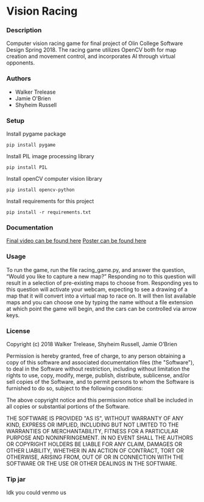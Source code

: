 # Vision Racing

### Description
Computer vision racing game for final project of Olin College Software Design Spring 2018. The racing game utilizes OpenCV both for map creation and movement control, and incorporates AI through virtual opponents.


### Authors
 - Walker Trelease
 - Jamie O'Brien
 - Shyheim Russell

### Setup
Install pygame package
```
pip install pygame
```
Install PIL image processing library
```
pip install PIL
```
Install openCV computer vision library
```
pip install opencv-python
```
Install requirements for this project
```
pip install -r requirements.txt
```

### Documentation
[Final video can be found here](https://github.com/wtrelease/Vision-Racing/blob/gh-pages/Vision_Racing_Small.mp4)
[Poster can be found here]()

### Usage
To run the game, run the file racing_game.py, and answer the question, “Would you like to capture a new map?” Responding no to this question will result in a selection of pre-existing maps to choose from. Responding yes to this question will activate your webcam, expecting to see a drawing of a map that it will convert into a virtual map to race on. It will then list available maps and you can choose one by typing the name without a file extension at which point the game will begin, and the cars can be controlled via arrow keys.


### License
Copyright (c) 2018 Walker Trelease, Shyheim Russell, Jamie O’Brien

Permission is hereby granted, free of charge, to any person obtaining a copy
of this software and associated documentation files (the "Software"), to deal
in the Software without restriction, including without limitation the rights
to use, copy, modify, merge, publish, distribute, sublicense, and/or sell
copies of the Software, and to permit persons to whom the Software is
furnished to do so, subject to the following conditions:

The above copyright notice and this permission notice shall be included in all
copies or substantial portions of the Software.

THE SOFTWARE IS PROVIDED "AS IS", WITHOUT WARRANTY OF ANY KIND, EXPRESS OR
IMPLIED, INCLUDING BUT NOT LIMITED TO THE WARRANTIES OF MERCHANTABILITY,
FITNESS FOR A PARTICULAR PURPOSE AND NONINFRINGEMENT. IN NO EVENT SHALL THE
AUTHORS OR COPYRIGHT HOLDERS BE LIABLE FOR ANY CLAIM, DAMAGES OR OTHER
LIABILITY, WHETHER IN AN ACTION OF CONTRACT, TORT OR OTHERWISE, ARISING FROM,
OUT OF OR IN CONNECTION WITH THE SOFTWARE OR THE USE OR OTHER DEALINGS IN THE
SOFTWARE.




### Tip jar
Idk you could venmo us
